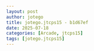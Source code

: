 ```yaml
---
layout: post
author: jotego
title: jotego.jtcps15 - b1d67ef
date: 2025-07-18
categories: [Arcade, jtcps15]
tags: [jotego.jtcps15]
---
```


